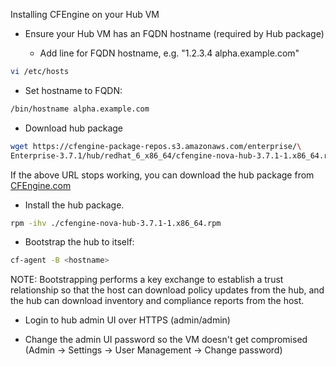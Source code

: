 Installing CFEngine on your Hub VM

- Ensure your Hub VM has an FQDN hostname (required by Hub package)

  - Add line for FQDN hostname, e.g. "1.2.3.4 alpha.example.com"

```bash
vi /etc/hosts
```
  - Set hostname to FQDN:

```bash
/bin/hostname alpha.example.com
```

- Download hub package

```bash
wget https://cfengine-package-repos.s3.amazonaws.com/enterprise/\
Enterprise-3.7.1/hub/redhat_6_x86_64/cfengine-nova-hub-3.7.1-1.x86_64.rpm
```

If the above URL stops working, you can download the hub package
from [CFEngine.com](http://cfengine.com/download/)

- Install the hub package.

```bash
rpm -ihv ./cfengine-nova-hub-3.7.1-1.x86_64.rpm
```

- Bootstrap the hub to itself:

```bash
cf-agent -B <hostname>
```

NOTE: Bootstrapping performs a key exchange to establish a trust
relationship so that the host can download policy updates from
the hub, and the hub can download inventory and compliance reports
from the host.

- Login to hub admin UI over HTTPS (admin/admin) 

- Change the admin UI password so the VM doesn't get compromised
(Admin -> Settings -> User Management -> Change password)
